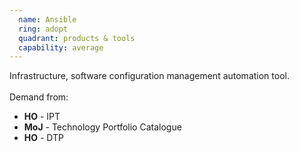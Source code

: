 ```yaml
---
  name: Ansible
  ring: adopt
  quadrant: products & tools
  capability: average
---
```

Infrastructure, software configuration management automation tool.
<br/><br/>Demand from: <ul><li><strong>HO</strong> - IPT</li><li><strong>MoJ</strong> - Technology Portfolio Catalogue</li><li><strong>HO</strong> - DTP</li></ul>
